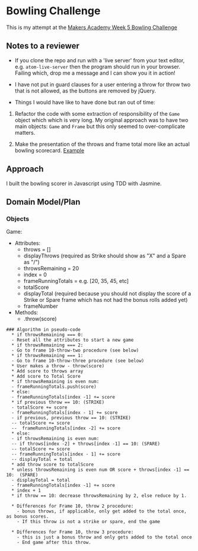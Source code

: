 # Bowling Challenge

This is my attempt at the [Makers Academy Week 5 Bowling Challenge](https://github.com/makersacademy/bowling-challenge)

## Notes to a reviewer
* If you clone the repo and run with a 'live server' from your text editor, e.g. ```atom-live-server``` then the program should run in your browser. Failing which, drop me a message and I can show you it in action!

* I have not put in guard clauses for a user entering a throw for throw two that is not allowed, as the buttons are removed by jQuery. 

* Things I would have like to have done but ran out of time:

1. Refactor the code with some extraction of responsibility of the ```Game``` object which  which is very long. My original approach was to have two main objects: ```Game``` and ```Frame``` but this only seemed to over-complicate matters.

2. Make the presentation of the throws and frame total more like an actual bowling scorecard. [Example](https://www.bowlinggenius.com/)

## Approach
I built the bowling scorer in Javascript using TDD with Jasmine.  

## Domain Model/Plan

### Objects

Game:
  * Attributes:
    * throws = []
    * displayThrows (required as Strike should show as "X" and a Spare as "/")
    * throwsRemaining = 20
    * index = 0
    * frameRunningTotals = e.g. [20, 35, 45, etc]
    * totalScore
    * displayTotal (required because you should not display the score of a Strike or Spare frame which has not had the bonus rolls added yet)
    * frameNumber
  * Methods:
    * .throw(score)

```
### Algorithm in pseudo-code
  * if throwsRemaining === 0:
  - Reset all the attributes to start a new game
  * if throwsRemaining === 2:
  - Go to frame 10-throw-two procedure (see below)
  * if throwsRemaining === 1:
  - Go to frame 10-throw-three procedure (see below)
  * User makes a throw - throw(score)
  * Add score to throws array
  * Add score to Total Score
  * if throwsRemaining is even num:
  - frameRunningTotals.push(score)
  * else:
  - frameRunningTotals[index -1] += score
  * if previous throw == 10: (STRIKE)
  - totalScore += score
  - frameRunningTotals[index - 1] += score
  - if previous, previous throw == 10: (STRIKE)
  -- totalScore += score
  --  frameRunningTotals[index -2] += score
  * else:
  - if throwsRemaining is even num:
  -- if throws[index -2] + throws[index -1] == 10: (SPARE)
  -- totalScore += score
  -- frameRunningTotals[index - 1] += score
  -- displayTotal = total
  * add throw score to totalScore
  * unless throwsRemaining is even num OR score + throws[index -1] == 10:  (SPARE)
  - displayTotal = total
  - frameRunningTotals[index -1] += score
  * index + 1
  * if throw == 10: decrease throwsRemaining by 2, else reduce by 1.

  * Differences for Frame 10, throw 2 procedure:
    - bonus throws, if applicable, only get added to the total once, as bonus scores.
    - If this throw is not a strike or spare, end the game

  * Differences for Frame 10, throw 3 procedure:
    - this is just a bonus throw and only gets added to the total once
    - End game after this throw.
```
